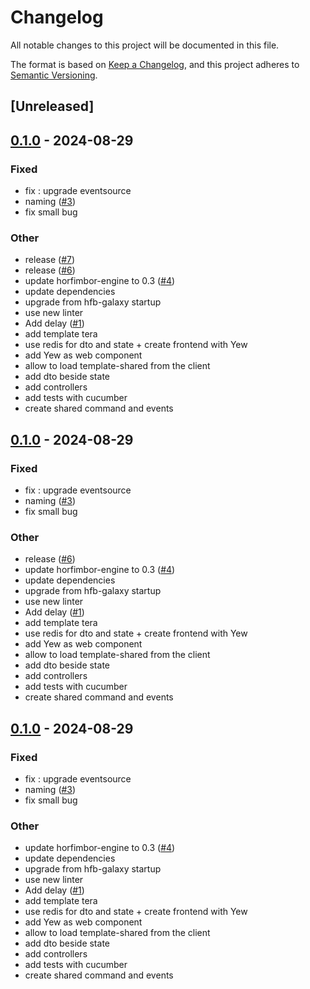 # Changelog
All notable changes to this project will be documented in this file.

The format is based on [Keep a Changelog](https://keepachangelog.com/en/1.0.0/),
and this project adheres to [Semantic Versioning](https://semver.org/spec/v2.0.0.html).

## [Unreleased]

## [0.1.0](https://github.com/horfimbor/horfimbor-template/releases/tag/template-shared-v0.1.0) - 2024-08-29

### Fixed
- fix : upgrade eventsource
- naming ([#3](https://github.com/horfimbor/horfimbor-template/pull/3))
- fix small bug

### Other
- release ([#7](https://github.com/horfimbor/horfimbor-template/pull/7))
- release ([#6](https://github.com/horfimbor/horfimbor-template/pull/6))
- update horfimbor-engine to 0.3 ([#4](https://github.com/horfimbor/horfimbor-template/pull/4))
- update dependencies
- upgrade from hfb-galaxy startup
- use new linter
- Add delay ([#1](https://github.com/horfimbor/horfimbor-template/pull/1))
- add template tera
- use redis for dto and state + create frontend with Yew
- add Yew as web component
- allow to load template-shared from the client
- add dto beside state
- add controllers
- add tests with cucumber
- create shared command and events

## [0.1.0](https://github.com/horfimbor/horfimbor-template/releases/tag/template-shared-v0.1.0) - 2024-08-29

### Fixed
- fix : upgrade eventsource
- naming ([#3](https://github.com/horfimbor/horfimbor-template/pull/3))
- fix small bug

### Other
- release ([#6](https://github.com/horfimbor/horfimbor-template/pull/6))
- update horfimbor-engine to 0.3 ([#4](https://github.com/horfimbor/horfimbor-template/pull/4))
- update dependencies
- upgrade from hfb-galaxy startup
- use new linter
- Add delay ([#1](https://github.com/horfimbor/horfimbor-template/pull/1))
- add template tera
- use redis for dto and state + create frontend with Yew
- add Yew as web component
- allow to load template-shared from the client
- add dto beside state
- add controllers
- add tests with cucumber
- create shared command and events

## [0.1.0](https://github.com/horfimbor/horfimbor-template/releases/tag/template-shared-v0.1.0) - 2024-08-29

### Fixed
- fix : upgrade eventsource
- naming ([#3](https://github.com/horfimbor/horfimbor-template/pull/3))
- fix small bug

### Other
- update horfimbor-engine to 0.3 ([#4](https://github.com/horfimbor/horfimbor-template/pull/4))
- update dependencies
- upgrade from hfb-galaxy startup
- use new linter
- Add delay ([#1](https://github.com/horfimbor/horfimbor-template/pull/1))
- add template tera
- use redis for dto and state + create frontend with Yew
- add Yew as web component
- allow to load template-shared from the client
- add dto beside state
- add controllers
- add tests with cucumber
- create shared command and events
